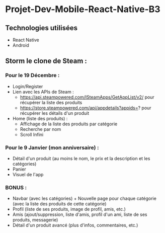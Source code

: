 # Projet-Dev-Mobile-React-Native-B3

## Technologies utilisées
- React Native
- Android

## Storm le clone de Steam :
### Pour le 19 Décembre :
- Login/Register
- Lien avec les APIs de Steam : 
    - https://api.steampowered.com/ISteamApps/GetAppList/v2/ pour récupérer la liste des produits
    - https://store.steampowered.com/api/appdetails?appids=? pour récupérer les détails d'un produit
- Home (liste des produits) :
    - Affichage de la liste des produits par catégorie
    - Recherche par nom
    - Scroll Infini

### Pour le 9 Janvier (mon anniversaire) :
- Détail d'un produit (au moins le nom, le prix et la description et les catégories)
- Panier
- Visuel de l'app

### BONUS :
- Navbar (avec les catégories) + Nouvelle page pour chaque catégorie (avec la liste des produits de cette catégorie)
- Profil (liste de ses produits, image de profil, amis, etc.)
- Amis (ajout/suppression, liste d'amis, profil d'un ami, liste de ses produits, messagerie)
- Détail d'un produit avancé (plus d'infos, commentaires, etc.)